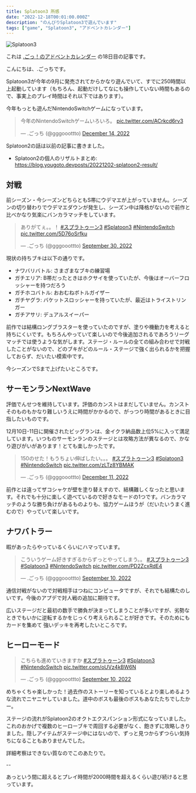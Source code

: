 ```yaml
---
title: Splatoon3 所感
date: "2022-12-18T00:01:00.000Z"
description: "のんびりSplatoon3で遊んでいます"
tags: ["game", "Splatoon3", "アドベントカレンダー"]
---
```


![Splatoon3](/assets/images/posts/20221218-playing-splatoon3/splatoon3.jpg)

これは [.ごっ！のアドベントカレンダー](https://adventar.org/calendars/8199) の18日目の記事です。

こんにちは、.ごっちです。

Splatoon3が今年の9月に発売されてからかなり遊んでいて、すでに250時間以上起動しています（もちろん、起動だけしてなにも操作していない時間もあるので、事実上のプレイ時間はそれ以下ではあります）。

今年もっとも遊んだNintendoSwitchゲームになっています。

<blockquote class="twitter-tweet"><p lang="ja" dir="ltr">今年のNintendoSwitchゲームいろいろ。 <a href="https://t.co/ACrkcd6rv3">pic.twitter.com/ACrkcd6rv3</a></p>&mdash; .ごっち (@gggooottto) <a href="https://twitter.com/gggooottto/status/1602926943900291072?ref_src=twsrc%5Etfw">December 14, 2022</a></blockquote>

Splatoon2の話は以前の記事に書きました。

- Splatoon2の個人のリザルトまとめ: https://blog.yougoto.devposts/20221202-splatoon2-result/

## 対戦

前シーズン・今シーズンどちらともS帯にウデマエが上がっていません。シーズンの切り替わりでウデマエダウンが発生し、シーズン中は降格がないので前作と比べかなり気楽にバンカラマッチをしています。

<blockquote class="twitter-tweet"><p lang="ja" dir="ltr">ありがてぇ。。！ <a href="https://twitter.com/hashtag/%E3%82%B9%E3%83%97%E3%83%A9%E3%83%88%E3%82%A5%E3%83%BC%E3%83%B33?src=hash&amp;ref_src=twsrc%5Etfw">#スプラトゥーン3</a> <a href="https://twitter.com/hashtag/Splatoon3?src=hash&amp;ref_src=twsrc%5Etfw">#Splatoon3</a> <a href="https://twitter.com/hashtag/NintendoSwitch?src=hash&amp;ref_src=twsrc%5Etfw">#NintendoSwitch</a> <a href="https://t.co/5D76oSrfku">pic.twitter.com/5D76oSrfku</a></p>&mdash; .ごっち (@gggooottto) <a href="https://twitter.com/gggooottto/status/1575796275332939778?ref_src=twsrc%5Etfw">September 30, 2022</a></blockquote>

現状の持ちブキは以下の通りです。

- ナワバリバトル: さまざまなブキの練習場
- ガチエリア: B帯だったときはホクサイを使っていたが、今後はオーバーフロッシャーを持つだろう
- ガチホコバトル: おおむねボトルガイザー
- ガチヤグラ: バケットスロッシャーを持っていたが、最近はトライストリンガー
- ガチアサリ: デュアルスイーパー

前作では結構ロングブラスターを使っていたのですが、塗りや機動力を考えると持ちにくいです。もちろんやっていて楽しいので今後追加されるであろうリーグマッチでは使うような気がします。ステージ・ルールの全ての組み合わせで対戦したことがないので、どのブキがどのルール・ステージで強く出られるかを把握しておらず、だいたい模索中です。

今シーズンでSまで上げたいところです。

## サーモンランNextWave

評価でんせつを維持しています。評価のカンストはまだしていません。カンストそのものもかなり難しいうえに時間がかかるので、がっつり時間があるときに目指したいものです。

12月10日-11日に開催されたビッグランは、金イクラ納品数上位5%に入って満足しています。いつものサーモンランのステージとは攻略方法が異なるので、かなり遊びがいがあります！とても楽しかったです。

<blockquote class="twitter-tweet"><p lang="ja" dir="ltr">150のせた！もうちょい伸ばしたい。。。 <a href="https://twitter.com/hashtag/%E3%82%B9%E3%83%97%E3%83%A9%E3%83%88%E3%82%A5%E3%83%BC%E3%83%B33?src=hash&amp;ref_src=twsrc%5Etfw">#スプラトゥーン3</a> <a href="https://twitter.com/hashtag/Splatoon3?src=hash&amp;ref_src=twsrc%5Etfw">#Splatoon3</a> <a href="https://twitter.com/hashtag/NintendoSwitch?src=hash&amp;ref_src=twsrc%5Etfw">#NintendoSwitch</a> <a href="https://t.co/zLTz8YBMAK">pic.twitter.com/zLTz8YBMAK</a></p>&mdash; .ごっち (@gggooottto) <a href="https://twitter.com/gggooottto/status/1601790881157517318?ref_src=twsrc%5Etfw">December 11, 2022</a></blockquote>

前作とは違ってザコシャケが壁を塗り替えすので、結構難しくなったと思います。それでも十分に楽しく遊べているので好きなモードの1つです。バンカラマッチのような勝ち負けがあるものよりも、協力ゲームほうが（だいたいうまく進むので）やっていて楽しいです。

## ナワバトラー

暇があったらやっているくらいにハマっています。

<blockquote class="twitter-tweet"><p lang="ja" dir="ltr">こういうゲーム好きすぎるからずっとやってしまう。。 <a href="https://twitter.com/hashtag/%E3%82%B9%E3%83%97%E3%83%A9%E3%83%88%E3%82%A5%E3%83%BC%E3%83%B33?src=hash&amp;ref_src=twsrc%5Etfw">#スプラトゥーン3</a> <a href="https://twitter.com/hashtag/Splatoon3?src=hash&amp;ref_src=twsrc%5Etfw">#Splatoon3</a> <a href="https://twitter.com/hashtag/NintendoSwitch?src=hash&amp;ref_src=twsrc%5Etfw">#NintendoSwitch</a> <a href="https://t.co/PD2ZcxRdE4">pic.twitter.com/PD2ZcxRdE4</a></p>&mdash; .ごっち (@gggooottto) <a href="https://twitter.com/gggooottto/status/1568597621023068160?ref_src=twsrc%5Etfw">September 10, 2022</a></blockquote>

通信対戦がないので対戦相手はつねにコンピュータですが、それでも結構たのしいです。今後のアプデで対人戦の追加に期待です。

広いステージだと最初の数手で勝負が決まってしまうことが多いですが、劣勢なときでもいかに逆転するかをじっくり考えられることが好きです。そのためにもカードを集めて 強いデッキを再考したいところです。

## ヒーローモード

<blockquote class="twitter-tweet"><p lang="ja" dir="ltr">こちらも進めていきますか <a href="https://twitter.com/hashtag/%E3%82%B9%E3%83%97%E3%83%A9%E3%83%88%E3%82%A5%E3%83%BC%E3%83%B33?src=hash&amp;ref_src=twsrc%5Etfw">#スプラトゥーン3</a> <a href="https://twitter.com/hashtag/Splatoon3?src=hash&amp;ref_src=twsrc%5Etfw">#Splatoon3</a> <a href="https://twitter.com/hashtag/NintendoSwitch?src=hash&amp;ref_src=twsrc%5Etfw">#NintendoSwitch</a> <a href="https://t.co/oUVz4kBW6N">pic.twitter.com/oUVz4kBW6N</a></p>&mdash; .ごっち (@gggooottto) <a href="https://twitter.com/gggooottto/status/1568444120888406018?ref_src=twsrc%5Etfw">September 10, 2022</a></blockquote>

めちゃくちゃ楽しかった！過去作のストーリーを知っているとより楽しめるような流れでニヤニヤしていました。道中のボスも最後のボスもあなたたちでしたかー。

ステージの流れがSplatoon2のオクトエクスパンション形式になっていました。これのおかげで複数のヒーローブキで周回する必要がなく、飽きずに攻略しきりました。隠しアイテムがステージ中にはないので、ずっと見つからずつらい気持ちになることもありませんでした。

詳細考察はできない質なのでこのあたりで。

--

あっという間に超えるとプレイ時間が2000時間を超えるくらい遊び続けると思っています。
